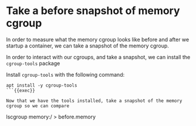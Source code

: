 # Take a before snapshot of memory cgroup

In order to measure what the memory cgroup looks like before and after we startup a container, we can take a snapshot of the memory cgroup.

In order to interact with our cgroups, and take a snapshot, we can install the `cgroup-tools` package

Install `cgroup-tools` with the following command:
```
apt install -y cgroup-tools
```{{exec}}

Now that we have the tools installed, take a snapshot of the memory cgroup so we can compare
```
lscgroup memory:/ > before.memory
```{{exec}}

